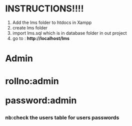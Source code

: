 <h1>INSTRUCTIONS!!!!</h1>

<ol>
<li>Add the lms folder to htdocs in Xampp</li>
<li>create lms folder</li>
<li>import lms.sql which is in database folder in out project</li>
<li>go to : <b><a>http://localhost/lms</a></b></li>
</ol>

<h1>Admin<h1>
  <p>rollno:admin</p>
  <p>password:admin</p>
 <h3>nb:check the users table for users passwords</h3>
